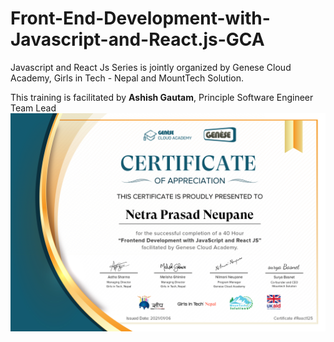 # Front-End-Development-with-Javascript-and-React.js-GCA

Javascript and React Js Series is jointly organized by Genese Cloud Academy, Girls in Tech - Nepal and MountTech Solution.<br>

This training is facilitated by <b>Ashish Gautam</b>, Principle Software Engineer Team Lead
<img src="https://github.com/np-n/Front-End-Development-with-Javascript-and-React.js-GCA/blob/master/React%20JS%20_Netra%20Prasad%20Neupane.jpg">
